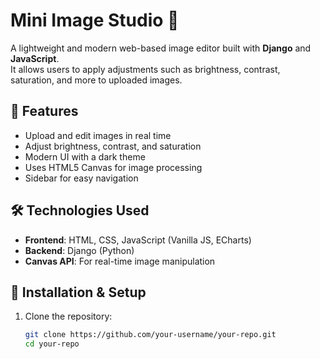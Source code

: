 # Mini Image Studio 🎨  

A lightweight and modern web-based image editor built with **Django** and **JavaScript**.  
It allows users to apply adjustments such as brightness, contrast, saturation, and more to uploaded images.  

## 🚀 Features  
- Upload and edit images in real time  
- Adjust brightness, contrast, and saturation  
- Modern UI with a dark theme  
- Uses HTML5 Canvas for image processing  
- Sidebar for easy navigation  

## 🛠️ Technologies Used  
- **Frontend**: HTML, CSS, JavaScript (Vanilla JS, ECharts)  
- **Backend**: Django (Python)  
- **Canvas API**: For real-time image manipulation  

## 📸 Installation & Setup  
1. Clone the repository:  
   ```sh
   git clone https://github.com/your-username/your-repo.git
   cd your-repo
